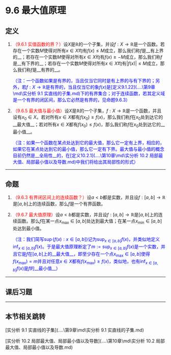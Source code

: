 # 9.6 最大值原理

## 定义

1. <font color=red>（9.6.1 实值函数的界？）</font>设$X$是$\mathbb R$的一个子集，并设$f:X\rightarrow\mathbb R$是一个函数。若存在一个实数$M$使得对所有$x\in X$均有$f(x)\leq M$成立，那么我们称$f$是__有上界的__；若存在一个实数$M$使得对所有$x\in X$均有$f(x)\geq -M$成立，那么我们称$f$是__有下界的__；若存在一个实数$M$使得对所有$x\in X$均有$|f(x)|\leq M$成立，那么我们称$f$是__有界的__。

   <font color=blue>（注：一个函数如果是有界的，当且仅当它同时是有上界的与有下界的；另外，若$f:X\rightarrow\mathbb R$是有界的，当且仅当它的象$f(x)$是[定义9.1.22](..\..\第9章\md\实分析 9.1 实直线的子集.md)下的有界集合；对于连续函数，若其定义域是一个有界的闭区间，那么它必然是有界的，见命题9.6.3）</font>

2. <font color=red>（9.6.5 最大值与最小值）</font>设$X$是$\mathbb R$的一个子集，$f:X\rightarrow\mathbb R$是一个函数，并且设有$x_0\in X$。若对所有$x\in X$都有$f(x_0)\geq f(x)$，那么我们称$f$在$x_0$处到达它的__最大值__；若对所有$x\in X$都有$f(x_0)\leq f(x)$，那么我们称$f$在$x_0$处到达它的__最小值__。

   <font color=blue>（注：如果一个函数在某点处达到它的最大值，那么它一定有上界，相应的，如果它在某点处达到它的最小值，那么它一定有下界。最大值与最小值的概念目前仍然是__全局性__的，在[定义10.2.1](..\..\第10章\md\实分析 10.2 局部最大值、局部最小值以及导数.md)中我们将给出其局部性的形式）</font>

---

## 命题

1. <font color=red>（9.6.3 有界闭区间上的连续函数？）</font>设$a<b$都是实数，并且设$f:[a,b]\rightarrow\mathbb R$是$[a,b]$上的连续函数，那么$f$是一个有界函数。
1. <font color=red>（9.6.7 最大值原理）</font>设$a<b$都是实数，并且设$f:[a,b]\rightarrow\mathbb R$是$[a,b]$上的连续函数。那么$f$在某一点$x_{\text{max}}\in[a,b]$处达到最大值；在某一点$x_{\text{min}}\in[a,b]$处达到最小值。

   <font color=blue>（注：我们简写$\sup\{f(x):x\in[a,b]\}$记为$\displaystyle\sup_{x\in[a,b]}f(x)$，并类似地定义$\displaystyle\inf_{x\in[a,b]}f(x)$。于是最大值原理断定了$\displaystyle m:=\sup_{x\in[a,b]}f(x)$是一个实数，并且它是$f$在$[a,b]$上的__最大值__，即至少存在一个点$x_{\text{max}}\in[a,b]$使得$f(x_{\text{max}})=m$并且对任意$x\in X$都有$f(x_{\text{max}})\geq f(x)$，类似地，也有$\displaystyle\inf_{x\in[a,b]}f(x)$是$f$的__最小值__）</font>

---

## 课后习题

---

## 本节相关跳转

[实分析 9.1 实直线的子集](..\..\第9章\md\实分析 9.1 实直线的子集.md)

[实分析 10.2 局部最大值、局部最小值以及导数](..\..\第10章\md\实分析 10.2 局部最大值、局部最小值以及导数.md)

